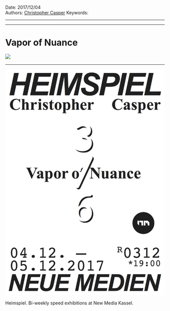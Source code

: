 Date: 2017/12/04  
Authors: [Christopher Casper](http://www.christopher-casper.de)
Keywords:

---
---
# Vapor of Nuance

![](vapor-of-nuance)

---

![](heimspiel_14_christopher.png)

Heimspiel. Bi-weekly speed exhibitions at New Media Kassel.
